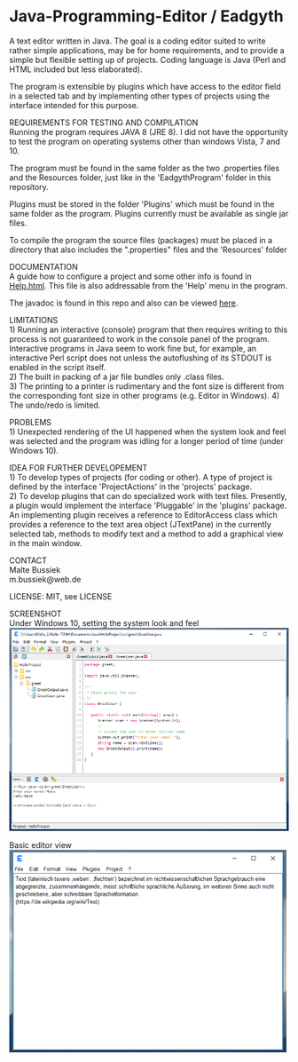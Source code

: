 # Java-Programming-Editor / Eadgyth
A text editor written in Java. The goal is a coding editor suited to write rather simple applications,
may be for home requirements, and to provide a simple but flexible setting up of projects. Coding
language is Java (Perl and HTML included but less elaborated).
<p>
The program is extensible by plugins which have access to the editor field in a selected tab and
by implementing other types of projects using the interface intended for this purpose.
<p>
REQUIREMENTS FOR TESTING AND COMPILATION<br>
Running the program requires JAVA 8 (JRE 8). I did not have the opportunity to test the program
on operating systems other than windows Vista, 7 and 10.<p>
The program must be found in the same folder as the two .properties files and the Resources
folder, just like in the 'EadgythProgram' folder in this repository.<p>
Plugins must be stored in the folder 'Plugins' which must be found in the same folder as the
program. Plugins currently must be available as single jar files.<p>
To compile the program the source files (packages) must be placed in a directory that also
includes the ".properties" files and the 'Resources' folder
<p>
DOCUMENTATION<br>
A guide how to configure a project and some other info is found in
<a href="https://rawgit.com/Eadgyth/Java-Programming-Editor/master/EadgythProgram/Resources/Help.html">Help.html</a>.
This file is also addressable from the 'Help' menu in the program.
<p>
The javadoc is found in this repo and also can be viewed
<a href="https://rawgit.com/Eadgyth/Java-Programming-Editor/master/javadoc/index.html">here</a>.
<p>
LIMITATIONS <br> 
1) Running an interactive (console) program that then requires writing to this process is not
guaranteed to work in the console panel of the program. Interactive programs in Java seem to
work fine but, for example, an interactive Perl script does not unless the autoflushing of its
STDOUT is enabled in the script itself.
<br>
2) The built in packing of a jar file bundles only .class files.
<br>
3) The printing to a printer is rudimentary and the font size is different from
the corresponding font size in other programs (e.g. Editor in Windows).
4) The undo/redo is limited.
<br>
<p>
PROBLEMS <br>
1) Unexpected rendering of the UI happened when the system look and feel was selected and the
program was idling for a longer period of time (under Windows 10).<br>
<p>
IDEA FOR FURTHER DEVELOPEMENT<br>
1) To develop types of projects (for coding or other). A type of project is defined by the
interface 'ProjectActions' in the 'projects' package.<br>
2) To develop plugins that can do specialized work with text files. Presently, a plugin would
implement the interface 'Pluggable' in the 'plugins' package. An implementing plugin receives
a reference to EditorAccess class which provides a reference to the text area object (JTextPane)
in the currently selected tab, methods to modify text and a method to add a graphical view in the
main window.
<p>
CONTACT<br>
Malte Bussiek<br>
m.bussiek@web.de<br>
<p>
LICENSE: MIT, see LICENSE<br>
<p>
SCREENSHOT<br>
Under Windows 10, setting the system look and feel<br>
<img src="Screenshots/Windows10SystemLAF.png" width="650"/>
<p>
Basic editor view<br>
<img src="Screenshots/SimpleEditorView.png" width="500"/>
